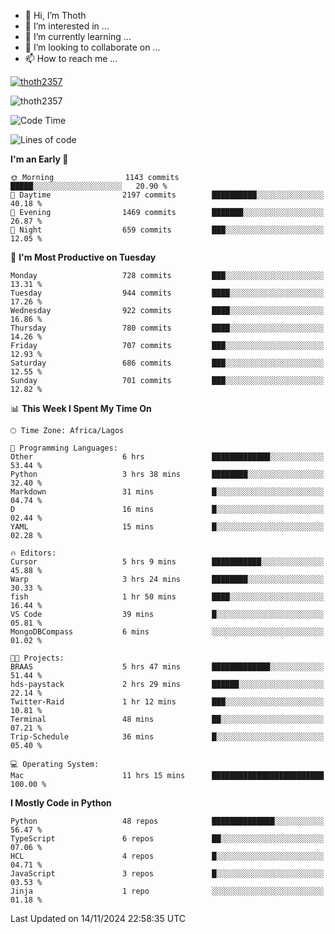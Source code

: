 <!---
thoth2357/thoth2357 is a ✨ special ✨ repository because its `README.md` (this file) appears on your GitHub profile.
You can click the Preview link to take a look at your changes.
--->

- 👋 Hi, I’m Thoth
- 👀 I’m interested in ...
- 🌱 I’m currently learning ...
- 💞️ I’m looking to collaborate on ...
- 📫 How to reach me ...


<p align="left"> <a href="https://github.com/ryo-ma/github-profile-trophy"><img src="https://github-profile-trophy.vercel.app/?username=thoth2357&theme=gruvbox&no-bg=true&no-frame=false&title=MultiLanguage,Commits,Repositories,Stars,Followers,PullRequest,Reviews,Issues" alt="thoth2357" /></a> </p>

<p align="left"> <img src="https://komarev.com/ghpvc/?username=thoth2357&label=Profile%20views&color=0e75b6&style=flat" alt="thoth2357" /> </p>

<!--START_SECTION:waka-->
![Code Time](http://img.shields.io/badge/Code%20Time-3%2C394%20hrs%2053%20mins-blue)

![Lines of code](https://img.shields.io/badge/From%20Hello%20World%20I%27ve%20Written-30.4%20million%20lines%20of%20code-blue)

**I'm an Early 🐤** 

```text
🌞 Morning                1143 commits        █████░░░░░░░░░░░░░░░░░░░░   20.90 % 
🌆 Daytime                2197 commits        ██████████░░░░░░░░░░░░░░░   40.18 % 
🌃 Evening                1469 commits        ███████░░░░░░░░░░░░░░░░░░   26.87 % 
🌙 Night                  659 commits         ███░░░░░░░░░░░░░░░░░░░░░░   12.05 % 
```
📅 **I'm Most Productive on Tuesday** 

```text
Monday                   728 commits         ███░░░░░░░░░░░░░░░░░░░░░░   13.31 % 
Tuesday                  944 commits         ████░░░░░░░░░░░░░░░░░░░░░   17.26 % 
Wednesday                922 commits         ████░░░░░░░░░░░░░░░░░░░░░   16.86 % 
Thursday                 780 commits         ████░░░░░░░░░░░░░░░░░░░░░   14.26 % 
Friday                   707 commits         ███░░░░░░░░░░░░░░░░░░░░░░   12.93 % 
Saturday                 686 commits         ███░░░░░░░░░░░░░░░░░░░░░░   12.55 % 
Sunday                   701 commits         ███░░░░░░░░░░░░░░░░░░░░░░   12.82 % 
```


📊 **This Week I Spent My Time On** 

```text
🕑︎ Time Zone: Africa/Lagos

💬 Programming Languages: 
Other                    6 hrs               █████████████░░░░░░░░░░░░   53.44 % 
Python                   3 hrs 38 mins       ████████░░░░░░░░░░░░░░░░░   32.40 % 
Markdown                 31 mins             █░░░░░░░░░░░░░░░░░░░░░░░░   04.74 % 
D                        16 mins             █░░░░░░░░░░░░░░░░░░░░░░░░   02.44 % 
YAML                     15 mins             █░░░░░░░░░░░░░░░░░░░░░░░░   02.28 % 

🔥 Editors: 
Cursor                   5 hrs 9 mins        ███████████░░░░░░░░░░░░░░   45.88 % 
Warp                     3 hrs 24 mins       ████████░░░░░░░░░░░░░░░░░   30.33 % 
fish                     1 hr 50 mins        ████░░░░░░░░░░░░░░░░░░░░░   16.44 % 
VS Code                  39 mins             █░░░░░░░░░░░░░░░░░░░░░░░░   05.81 % 
MongoDBCompass           6 mins              ░░░░░░░░░░░░░░░░░░░░░░░░░   01.02 % 

🐱‍💻 Projects: 
BRAAS                    5 hrs 47 mins       █████████████░░░░░░░░░░░░   51.44 % 
hds-paystack             2 hrs 29 mins       ██████░░░░░░░░░░░░░░░░░░░   22.14 % 
Twitter-Raid             1 hr 12 mins        ███░░░░░░░░░░░░░░░░░░░░░░   10.81 % 
Terminal                 48 mins             ██░░░░░░░░░░░░░░░░░░░░░░░   07.21 % 
Trip-Schedule            36 mins             █░░░░░░░░░░░░░░░░░░░░░░░░   05.40 % 

💻 Operating System: 
Mac                      11 hrs 15 mins      █████████████████████████   100.00 % 
```

**I Mostly Code in Python** 

```text
Python                   48 repos            ██████████████░░░░░░░░░░░   56.47 % 
TypeScript               6 repos             ██░░░░░░░░░░░░░░░░░░░░░░░   07.06 % 
HCL                      4 repos             █░░░░░░░░░░░░░░░░░░░░░░░░   04.71 % 
JavaScript               3 repos             █░░░░░░░░░░░░░░░░░░░░░░░░   03.53 % 
Jinja                    1 repo              ░░░░░░░░░░░░░░░░░░░░░░░░░   01.18 % 
```




 Last Updated on 14/11/2024 22:58:35 UTC
<!--END_SECTION:waka-->
<!--![](http://github-profile-summary-cards.vercel.app/api/cards/profile-details?username=thoth2357&theme=2077)

![](http://github-profile-summary-cards.vercel.app/api/cards/stats?username=thoth2357&theme=2077)![](http://github-profile-summary-cards.vercel.app/api/cards/productive-time?username=thoth2357&theme=2077&utcOffset=8) -->
